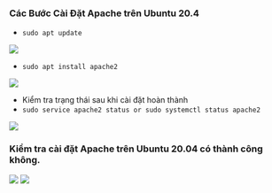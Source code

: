 ### Các Bước Cài Đặt Apache trên Ubuntu 20.4
- `sudo apt update `
<img src = "img/u1.png">

- `sudo apt install apache2`

<img src = "img/u2.png">

- Kiểm tra trạng thái sau khi cài đặt hoàn thành
- `sudo service apache2 status or sudo systemctl status apache2`

<img src = "img/u3.png">

### Kiểm tra cài đặt Apache trên Ubuntu 20.04 có thành công không.


<img src = "img/u4.png">
<img src = "img/u5.png">